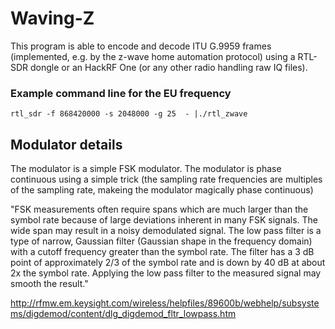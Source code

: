 # Waving-Z

This program is able to encode and decode ITU G.9959 frames
(implemented, e.g. by the z-wave home automation protocol) using a
RTL-SDR dongle or an HackRF One (or any other radio handling raw IQ
files).

### Example command line for the EU frequency 

    rtl_sdr -f 868420000 -s 2048000 -g 25  - |./rtl_zwave


## Modulator details

The modulator is a simple FSK modulator. The modulator is phase
continuous using a simple trick (the sampling rate frequencies are multiples of the
sampling rate, makeing the modulator magically phase continuous)

"FSK measurements often require spans which are much larger than the
symbol rate because of large deviations inherent in many FSK
signals. The wide span may result in a noisy demodulated signal. The
low pass filter is a type of narrow, Gaussian filter (Gaussian shape
in the frequency domain) with a cutoff frequency greater than the
symbol rate. The filter has a 3 dB point of approximately 2/3 of the
symbol rate and is down by 40 dB at about 2x the symbol rate. Applying
the low pass filter to the measured signal may smooth the result."

http://rfmw.em.keysight.com/wireless/helpfiles/89600b/webhelp/subsystems/digdemod/content/dlg_digdemod_fltr_lowpass.htm
